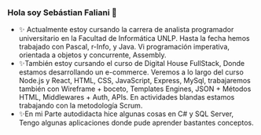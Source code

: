 ### Hola soy Sebástian Faliani 👋

<!--
**SebastianFaliani/SebastianFaliani** is a ✨ _special_ ✨ repository because its `README.md` (this file) appears on your GitHub profile.
-->

- ✨ Actualmente estoy cursando la carrera de analista programador universitario en la Facultad de Informática UNLP. Hasta la fecha hemos trabajado con Pascal, r-Info, y Java. Vi programación imperativa, orientada a objetos y concurrente, Assembly.
- ✨También estoy cursando el curso de Digital House FullStack, Donde estamos desarrollando un e-commerce. Veremos a lo largo del curso Node.js y React, HTML, CSS, JavaScript, Express, MySql, trabajaremos también con Wireframe + boceto, Templates Engines, JSON + Métodos HTML, Middlewares + Auth, APIs. En actividades blandas estamos trabajando con la metodología Scrum.
- ✨En mi Parte autodidacta hice algunas cosas en C# y SQL Server, Tengo algunas aplicaciones donde pude aprender bastantes conceptos.

